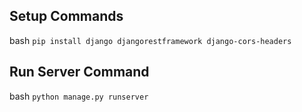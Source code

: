 ## Setup Commands
bash
``
pip install django djangorestframework django-cors-headers
``
## Run Server Command
bash
``
python manage.py runserver
``
